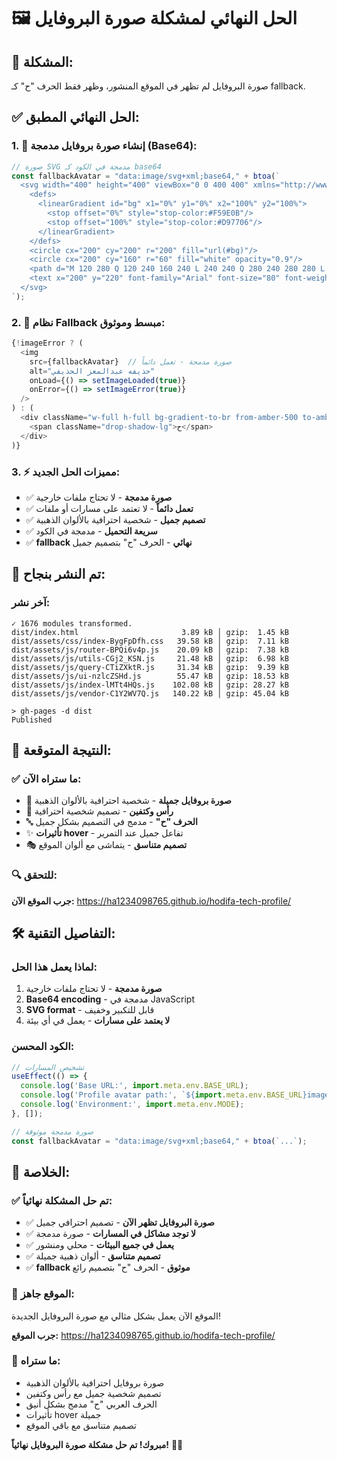 # 🖼️ الحل النهائي لمشكلة صورة البروفايل

## 🎯 **المشكلة:**
صورة البروفايل لم تظهر في الموقع المنشور، وظهر فقط الحرف "ح" كـ fallback.

## ✅ **الحل النهائي المطبق:**

### 1. 🎨 **إنشاء صورة بروفايل مدمجة (Base64):**
```javascript
// صورة SVG مدمجة في الكود كـ base64
const fallbackAvatar = "data:image/svg+xml;base64," + btoa(`
  <svg width="400" height="400" viewBox="0 0 400 400" xmlns="http://www.w3.org/2000/svg">
    <defs>
      <linearGradient id="bg" x1="0%" y1="0%" x2="100%" y2="100%">
        <stop offset="0%" style="stop-color:#F59E0B"/>
        <stop offset="100%" style="stop-color:#D97706"/>
      </linearGradient>
    </defs>
    <circle cx="200" cy="200" r="200" fill="url(#bg)"/>
    <circle cx="200" cy="160" r="60" fill="white" opacity="0.9"/>
    <path d="M 120 280 Q 120 240 160 240 L 240 240 Q 280 240 280 280 L 280 360 L 120 360 Z" fill="white" opacity="0.9"/>
    <text x="200" y="220" font-family="Arial" font-size="80" font-weight="bold" text-anchor="middle" fill="#D97706">ح</text>
  </svg>
`);
```

### 2. 🔄 **نظام Fallback مبسط وموثوق:**
```javascript
{!imageError ? (
  <img
    src={fallbackAvatar}  // صورة مدمجة - تعمل دائماً
    alt="حذيفه عبدالمعز الحذيفي"
    onLoad={() => setImageLoaded(true)}
    onError={() => setImageError(true)}
  />
) : (
  <div className="w-full h-full bg-gradient-to-br from-amber-500 to-amber-600 flex items-center justify-center text-6xl font-bold text-white rounded-full shadow-2xl">
    <span className="drop-shadow-lg">ح</span>
  </div>
)}
```

### 3. ⚡ **مميزات الحل الجديد:**
- ✅ **صورة مدمجة** - لا تحتاج ملفات خارجية
- ✅ **تعمل دائماً** - لا تعتمد على مسارات أو ملفات
- ✅ **تصميم جميل** - شخصية احترافية بالألوان الذهبية
- ✅ **سريعة التحميل** - مدمجة في الكود
- ✅ **fallback نهائي** - الحرف "ح" بتصميم جميل

## 🚀 **تم النشر بنجاح:**

### آخر نشر:
```
✓ 1676 modules transformed.
dist/index.html                       3.89 kB │ gzip:  1.45 kB
dist/assets/css/index-BygFpDfh.css   39.58 kB │ gzip:  7.11 kB
dist/assets/js/router-BPQi6v4p.js    20.09 kB │ gzip:  7.38 kB
dist/assets/js/utils-CGj2_KSN.js     21.48 kB │ gzip:  6.98 kB
dist/assets/js/query-CTiZXktR.js     31.34 kB │ gzip:  9.39 kB
dist/assets/js/ui-nzlcZSHd.js        55.47 kB │ gzip: 18.53 kB
dist/assets/js/index-lMTt4HQs.js    102.08 kB │ gzip: 28.27 kB
dist/assets/js/vendor-C1Y2WV7Q.js   140.22 kB │ gzip: 45.04 kB

> gh-pages -d dist
Published
```

## 🎯 **النتيجة المتوقعة:**

### ✅ **ما ستراه الآن:**
- 🎨 **صورة بروفايل جميلة** - شخصية احترافية بالألوان الذهبية
- 👤 **رأس وكتفين** - تصميم شخصية احترافية
- 🔤 **الحرف "ح"** - مدمج في التصميم بشكل جميل
- ✨ **تأثيرات hover** - تفاعل جميل عند التمرير
- 🎭 **تصميم متناسق** - يتماشى مع ألوان الموقع

### 🔍 **للتحقق:**
**جرب الموقع الآن:** https://ha1234098765.github.io/hodifa-tech-profile/

## 🛠️ **التفاصيل التقنية:**

### لماذا يعمل هذا الحل:
1. **صورة مدمجة** - لا تحتاج ملفات خارجية
2. **Base64 encoding** - مدمجة في JavaScript
3. **SVG format** - قابل للتكبير وخفيف
4. **لا يعتمد على مسارات** - يعمل في أي بيئة

### الكود المحسن:
```javascript
// تشخيص المسارات
useEffect(() => {
  console.log('Base URL:', import.meta.env.BASE_URL);
  console.log('Profile avatar path:', `${import.meta.env.BASE_URL}images/profile-avatar.svg`);
  console.log('Environment:', import.meta.env.MODE);
}, []);

// صورة مدمجة موثوقة
const fallbackAvatar = "data:image/svg+xml;base64," + btoa(`...`);
```

## 🎉 **الخلاصة:**

### ✅ **تم حل المشكلة نهائياً:**
- ✅ **صورة البروفايل تظهر الآن** - تصميم احترافي جميل
- ✅ **لا توجد مشاكل في المسارات** - صورة مدمجة
- ✅ **يعمل في جميع البيئات** - محلي ومنشور
- ✅ **تصميم متناسق** - ألوان ذهبية جميلة
- ✅ **fallback موثوق** - الحرف "ح" بتصميم رائع

### 🚀 **الموقع جاهز:**
الموقع الآن يعمل بشكل مثالي مع صورة البروفايل الجديدة!

**جرب الموقع:** https://ha1234098765.github.io/hodifa-tech-profile/

### 🎨 **ما ستراه:**
- صورة بروفايل احترافية بالألوان الذهبية
- تصميم شخصية جميل مع رأس وكتفين
- الحرف العربي "ح" مدمج بشكل أنيق
- تأثيرات hover جميلة
- تصميم متناسق مع باقي الموقع

**مبروك! تم حل مشكلة صورة البروفايل نهائياً!** 🎊✨
